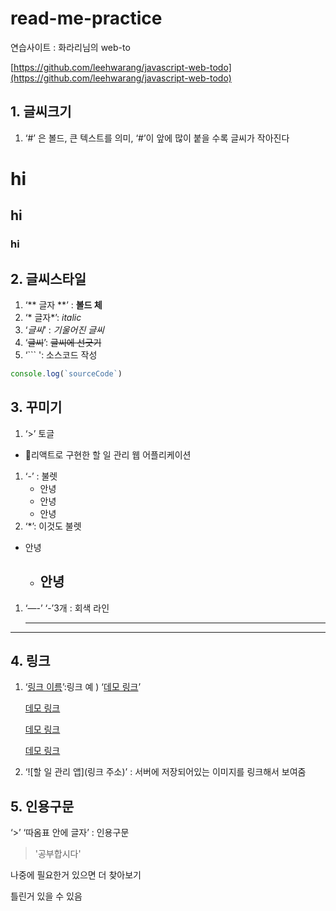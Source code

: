 # read-me-practice

연습사이트 : 화라리님의 web-to

[https://github.com/leehwarang/javascript-web-todo](https://github.com/leehwarang/javascript-web-todo)

## 1. 글씨크기

1. ‘#’ 은 볼드, 큰 텍스트를 의미, ‘#’이 앞에 많이 붙을 수록 글씨가 작아진다

# hi  #

## hi ##

### hi ###

## 2. 글씨스타일

1.  ‘** 글자 **’ :  **볼드 체** 
2. ‘* 글자*’: *italic*
3. ‘_글씨_’ : *기울어진 글씨*
4. ‘~~글씨~~’: ~~글씨에 선긋기~~
5.  ‘``` ': 소스코드 작성 

```jsx
console.log(`sourceCode`)
```

## 3. 꾸미기

1.  ‘>’     토글  
- 📝리액트로 구현한 할 일 관리 웹 어플리케이션
1. ‘-’ : 불렛 
    - 안녕
    - 안녕
    - 안녕
2. ‘*’: 이것도 불렛
- 안녕
    - 안녕
        - 
1. ‘—-’ ‘-’3개 : 회색 라인 
    
    ---
    

---

## 4. 링크

1. ‘[링크 이름](링크주소)’:링크   예 )  ‘[데모 링크]([https://michelle-todo.herokuapp.com/](https://michelle-todo.herokuapp.com/))’
    
    [데모 링크](https://michelle-todo.herokuapp.com/)
    
    [데모 링크](https://michelle-todo.herokuapp.com/)
    
    
    [데모 링크](https://michelle-todo.herokuapp.com/)
    
2. ‘![할 일 관리 앱](링크 주소)’ : 서버에 저장되어있는 이미지를 링크해서 보여줌



## 5. 인용구문

‘>’ ‘따옴표 안에 글자’ : 인용구문
> '공부합시다'



나중에 필요한거 있으면 더 찾아보기

틀린거 있을 수 있음


